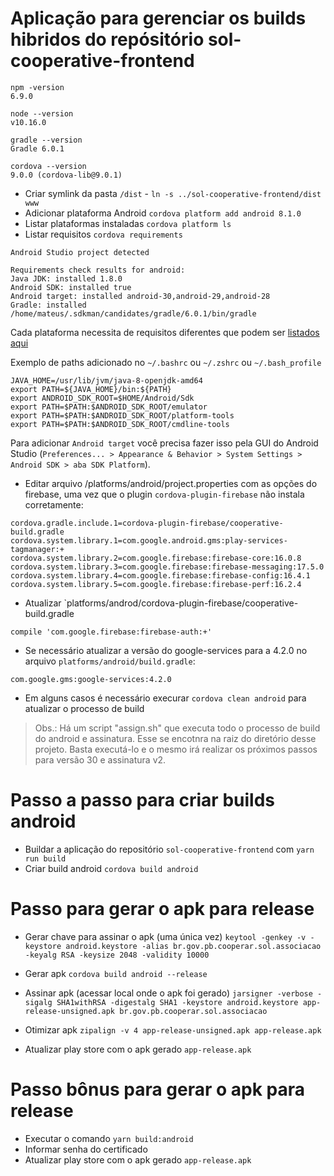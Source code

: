 # Aplicação para gerenciar os builds hibridos do repósitório sol-cooperative-frontend

```
npm -version
6.9.0

node --version
v10.16.0

gradle --version
Gradle 6.0.1

cordova --version
9.0.0 (cordova-lib@9.0.1)

```

- Criar symlink da pasta `/dist` - `ln -s ../sol-cooperative-frontend/dist www`
- Adicionar plataforma Android `cordova platform add android 8.1.0`
- Listar plataformas instaladas `cordova platform ls`
- Listar requisitos `cordova requirements`

```
Android Studio project detected

Requirements check results for android:
Java JDK: installed 1.8.0
Android SDK: installed true
Android target: installed android-30,android-29,android-28
Gradle: installed /home/mateus/.sdkman/candidates/gradle/6.0.1/bin/gradle
```

Cada plataforma necessita de requisitos diferentes que podem ser [listados aqui](https://cordova.apache.org/docs/en/latest/guide/cli/#install-pre-requisites-for-building)

Exemplo de paths adicionado no `~/.bashrc` ou `~/.zshrc` ou ``~/.bash_profile``

```
JAVA_HOME=/usr/lib/jvm/java-8-openjdk-amd64
export PATH=${JAVA_HOME}/bin:${PATH}
export ANDROID_SDK_ROOT=$HOME/Android/Sdk
export PATH=$PATH:$ANDROID_SDK_ROOT/emulator
export PATH=$PATH:$ANDROID_SDK_ROOT/platform-tools
export PATH=$PATH:$ANDROID_SDK_ROOT/cmdline-tools
```

Para adicionar `Android target` você precisa fazer isso pela GUI do Android Studio (`Preferences... > Appearance & Behavior > System Settings > Android SDK > aba SDK Platform`).

- Editar arquivo /platforms/android/project.properties com as opções do firebase, uma vez que o plugin `cordova-plugin-firebase` não instala corretamente:

```
cordova.gradle.include.1=cordova-plugin-firebase/cooperative-build.gradle
cordova.system.library.1=com.google.android.gms:play-services-tagmanager:+
cordova.system.library.2=com.google.firebase:firebase-core:16.0.8
cordova.system.library.3=com.google.firebase:firebase-messaging:17.5.0
cordova.system.library.4=com.google.firebase:firebase-config:16.4.1
cordova.system.library.5=com.google.firebase:firebase-perf:16.2.4
```

- Atualizar `platforms/androd/cordova-plugin-firebase/cooperative-build.gradle

`compile 'com.google.firebase:firebase-auth:+'`

- Se necessário atualizar a versão do google-services para a 4.2.0 no arquivo `platforms/android/build.gradle`: 

`com.google.gms:google-services:4.2.0`

- Em alguns casos é necessário execurar `cordova clean android` para atualizar o processo de build

> Obs.: Há um script "assign.sh" que executa todo o processo de build do android e assinatura. Esse se encotnra na raiz do diretório desse projeto. Basta executá-lo e o mesmo irá realizar os próximos passos para versão 30 e assinatura v2.

# Passo a passo para criar builds android
- Buildar a aplicação do repositório `sol-cooperative-frontend` com `yarn run build`
- Criar build android `cordova build android`


# Passo para gerar o apk para release
- Gerar chave para assinar o apk (uma única vez)
`keytool -genkey -v -keystore android.keystore -alias br.gov.pb.cooperar.sol.associacao -keyalg RSA -keysize 2048 -validity 10000`

- Gerar apk
`cordova build android --release`

- Assinar apk (acessar local onde o apk foi gerado)
`jarsigner -verbose -sigalg SHA1withRSA -digestalg SHA1 -keystore android.keystore app-release-unsigned.apk br.gov.pb.cooperar.sol.associacao`

- Otimizar apk
`zipalign -v 4 app-release-unsigned.apk app-release.apk`

- Atualizar play store com o apk gerado `app-release.apk`


# Passo bônus para gerar o apk para release
- Executar o comando `yarn build:android`
- Informar senha do certificado
- Atualizar play store com o apk gerado `app-release.apk`
